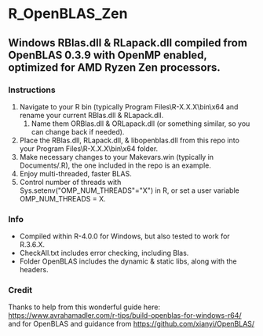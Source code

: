 # R_OpenBLAS_Zen

## Windows RBlas.dll & RLapack.dll compiled from OpenBLAS 0.3.9 with OpenMP enabled, optimized for AMD Ryzen Zen processors.

### Instructions

1. Navigate to your R bin (typically Program Files\R-X.X.X\bin\x64 and rename your current RBlas.dll & RLapack.dll. 
	1. Name them ORBlas.dll & ORLapack.dll (or something similar, so you can change back if needed).
2. Place the RBlas.dll, RLapack.dll, & libopenblas.dll from this repo into your Program Files\R-X.X.X\bin\x64 folder.
3. Make necessary changes to your Makevars.win (typically in Documents/.R), the one included in the repo is an example.
4. Enjoy multi-threaded, faster BLAS.
5. Control number of threads with Sys.setenv("OMP_NUM_THREADS"="X") in R, or set a user variable OMP_NUM_THREADS = X.

### Info
* Compiled within R-4.0.0 for Windows, but also tested to work for R.3.6.X.
* CheckAll.txt includes error checking, including Blas. 
* Folder OpenBLAS includes the dynamic & static libs, along with the headers.

### Credit

Thanks to help from this wonderful guide here: https://www.avrahamadler.com/r-tips/build-openblas-for-windows-r64/
and for OpenBLAS and guidance from https://github.com/xianyi/OpenBLAS/
